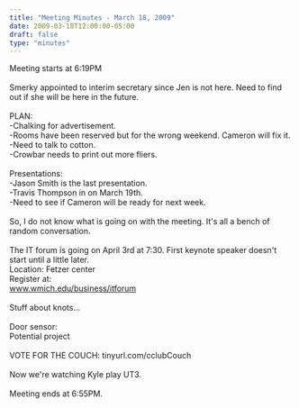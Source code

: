 ```yaml
---
title: "Meeting Minutes - March 18, 2009"
date: 2009-03-18T12:00:00-05:00
draft: false
type: "minutes"
---
```


Meeting starts at 6:19PM<br />
<br />
Smerky appointed to interim secretary since Jen is not here. Need to find out if she will be here in the future.<br />
<br />
PLAN:<br />
-Chalking for advertisement.<br />
-Rooms have been reserved but for the wrong weekend. Cameron will fix it.<br />
-Need to talk to cotton.<br />
-Crowbar needs to print out more fliers.<br />
<br />
Presentations:<br />
-Jason Smith is the last presentation.<br />
-Travis Thompson in on March 19th.<br />
-Need to see if Cameron will be ready for next week.<br />
<br />
So, I do not know what is going on with the meeting. It's all a bench of random conversation.<br />
<br />
The IT forum is going on April 3rd at 7:30. First keynote speaker doesn't start until  a little later.<br />
Location: Fetzer center<br />
Register at:<br />
www.wmich.edu/business/itforum<br />
<br />
Stuff about knots...<br />
<br />
Door sensor:<br />
Potential project<br />
<br />
VOTE FOR THE COUCH: tinyurl.com/cclubCouch<br />
<br />
Now we're watching Kyle play UT3.<br />
<br />
Meeting ends at 6:55PM.